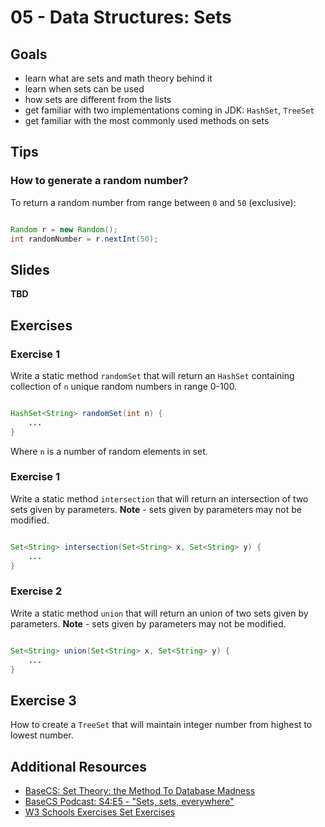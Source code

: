 # 05 - Data Structures: Sets

<Teacher name="Anca"></Teacher>

## Goals

- learn what are sets and math theory behind it
- learn when sets can be used
- how sets are different from the lists
- get familiar with two implementations coming in JDK: `HashSet`, `TreeSet`
- get familiar with the most commonly used methods on sets

## Tips

### How to generate a random number?

To return a random number from range between `0` and `50` (exclusive):

```java

Random r = new Random();
int randomNumber = r.nextInt(50);
```


## Slides

**TBD**

## Exercises

### Exercise 1

Write a static method `randomSet` that will return an `HashSet` containing collection of `n` unique random numbers in range 0-100.

```java

HashSet<String> randomSet(int n) {
    ...
}
```

Where `n` is a number of random elements in set.

### Exercise 1

Write a static method `intersection` that will return an intersection of two sets given by parameters. **Note** - sets given by parameters may not be modified.

```java

Set<String> intersection(Set<String> x, Set<String> y) {
    ...
}
```
### Exercise 2

Write a static method `union` that will return an union of two sets given by parameters. **Note** - sets given by parameters may not be modified.

```java

Set<String> union(Set<String> x, Set<String> y) {
    ...
}
```

## Exercise 3

How to create a `TreeSet` that will maintain integer number from highest to lowest number.

## Additional Resources

 - [BaseCS: Set Theory: the Method To Database Madness](https://medium.com/basecs/set-theory-the-method-to-database-madness-5ec4b4f05d79)
 - [BaseCS Podcast: S4:E5 - "Sets, sets, everywhere"](https://dev.to/basecspodcast/s4e5--sets-sets-everywhere)
 - [W3 Schools Exercises Set Exercises](https://www.w3resource.com/java-exercises/collection/index.php#hashset)